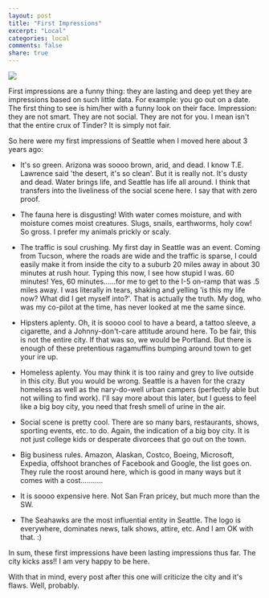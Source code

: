 ```yaml
---
layout: post
title: "First Impressions"
excerpt: "Local"
categories: local
comments: false
share: true
---
```


![](http://www.inrixtraffic.com/wp-content/uploads/seattle-traffic.jpg)


First impressions are a funny thing: they are lasting and deep yet they are impressions based on such little data. For example: you go out on a date. The first thing to see is him/her with a funny look on their face. Impression: they are not smart. They are not social. They are not for you. I mean isn't that the entire crux of Tinder? It is simply not fair.

So here were my first impressions of Seattle when I moved here about 3 years ago:

- It's so green. Arizona was soooo brown, arid, and dead. I know T.E. Lawrence said 'the desert, it's so clean'. But it is really not. It's dusty and dead. Water brings life, and Seattle has life all around. I think that transfers into the liveliness of the social scene here. I say that with zero proof.

- The fauna here is disgusting! With water comes moisture, and with moisture comes moist creatures. Slugs, snails, earthworms, holy cow! So gross. I prefer my animals prickly or scaly.

- The traffic is soul crushing. My first day in Seattle was an event. Coming from Tucson, where the roads are wide and the traffic is sparse, I could easily make it from inside the city to a suburb 20 miles away in about 30 minutes at rush hour. Typing this now, I see how stupid I was. 60 minutes! Yes, 60 minutes......for me to get to the I-5 on-ramp that was .5 miles away. I was literally in tears, shaking and yelling 'is this my life now? What did I get myself into?'. That is actually the truth. My dog, who was my co-pilot at the time, has never looked at me the same since. 

- Hipsters aplenty. Oh, it is soooo cool to have a beard, a tattoo sleeve, a cigarette, and a Johnny-don't-care attitude around here. To be fair, this is not the entire city. If that was so, we would be Portland. But there is enough of these pretentious ragamuffins bumping around town to get your ire up. 

- Homeless aplenty. You may think it is too rainy and grey to live outside in this city. But you would be wrong. Seattle is a haven for the crazy homeless as well as the nary-do-well urban campers (perfectly able but not willing to find work). I'll say more about this later, but I guess to feel like a big boy city, you need that fresh smell of urine in the air.

- Social scene is pretty cool. There are so many bars, restaurants, shows, sporting events, etc. to do. Again, the indication of a big boy city. It is not just college kids or desperate divorcees that go out on the town. 

- Big business rules. Amazon, Alaskan, Costco, Boeing, Microsoft, Expedia, offshoot branches of Facebook and Google, the list goes on. They rule the roost around here, which is good in many ways but it comes with a cost...........

- It is soooo expensive here. Not San Fran pricey, but much more than the SW.

- The Seahawks are the most influential entity in Seattle. The logo is everywhere, dominates news, talk shows, attire, etc. And I am OK with that. :)

In sum, these first impressions have been lasting impressions thus far. The city kicks ass!! I am very happy to be here.

With that in mind, every post after this one will criticize the city and it's flaws. Well, probably.


